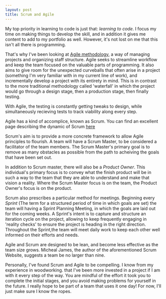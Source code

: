 ```yaml
---
layout: post
title: Scrum and Agile
---
```


My top priority in learning to code is just that: *learning to code*. I focus my time on making things to develop the skill, and in addition it gives me content to add to my portfolio as well. However, it's not lost on me that this isn't all there is programming.

That's why I've been looking at [Agile methodology](https://en.wikipedia.org/wiki/Agile_software_development), a way of managing projects and organizing staff structure. Agile seeks to streamline workflow and keep the team focused on the valuable parts of programming. It also aims to give room for the unexpected curveballs that often arise in a project (something I'm very familiar with in my current line of work), and incrementally develop a project with its entirety in mind. This is in contrast to the more traditional methodology called 'waterfall' in which the project would go through a design stage, then a production stage, then finally testing.

With Agile, the testing is constantly getting tweaks to design, while simultaneously recieving tests to track viability along every step.

Agile has a kind of accomplice, known as Scrum. You can find an excellent page describing the dynamic of Scrum [here](http://www.scrummethodology.com)

Scrum's aim is to provide a more concrete framework to allow Agile principles to flourish. A team will have a Scrum Master, to be considered a facilitator of the team members. The Scrum Master's primary goal is to remove as many obstacles as possible from the path to acheiving the goals that have been set out. 

In addition to Scrum master, there will also be a *Product Owner*. This individual's primary focus is to convey what the finish product will be in such a way to the team that they are able to understand and make that vision a reality. Where the Scrum Master focus is on the team, the Product Owner's focus is on the product.

Scrum also prescribes a particular method for meetings. Beginning every *Sprint* (The term for a structured period of time in which goals are set) the team will having a Sprint Planning Meeting, in which the goals are laid out for the coming weeks. A Sprint's intent is to capture and structure an iteration cycle on the project, allowing to keep frequently engaging in 'reality checks' to ensure the project is heading in the right direction. Throughout the Sprint,the team will meet daily work to keep each other well informed on their efforts and needs.

Agile and Scrum are designed to be lean, and become less effective as the team size grows. Micheal James, the author of the aforementioned Scrum Website, suggests a team be no larger than nine.

Personally, I've found Scrum and Agile to be compelling. I know from my experience in woodworking. that I've been more invested in a project if I am with it every step of the way. You are mindful of the effort it took you to complete the initial stages, and you avoid making problems for yourself in the future. I really hope to be part of a team that uses it one day! For now, I'll just make sure I know the ropes.
